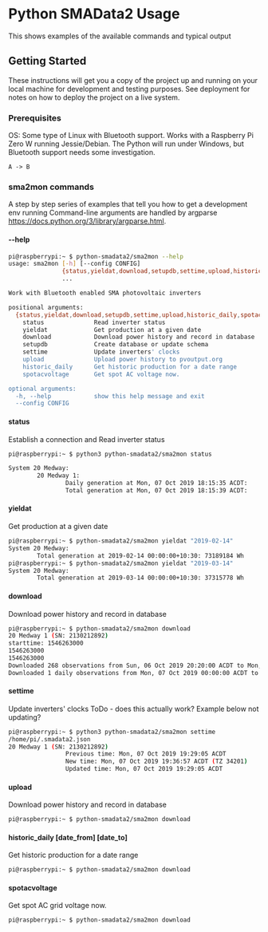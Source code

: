# Python SMAData2 Usage

This shows examples of the available commands and typical output

## Getting Started

These instructions will get you a copy of the project up and running on your local machine for development and testing purposes. See deployment for notes on how to deploy the project on a live system.

### Prerequisites

<!-- What things you need to install the software and how to install them.-->

OS: Some type of Linux with Bluetooth support.  Works with a Raspberry Pi Zero W running Jessie/Debian.  The Python will run under Windows, but Bluetooth support needs some investigation.

```plantuml
A -> B
```


### sma2mon commands

A step by step series of examples that tell you how to get a development env running
Command-line arguments are handled by argparse https://docs.python.org/3/library/argparse.html.

#### --help

```sh
pi@raspberrypi:~ $ python-smadata2/sma2mon --help
usage: sma2mon [-h] [--config CONFIG]
               {status,yieldat,download,setupdb,settime,upload,historic_daily,spotacvoltage}
               ...

Work with Bluetooth enabled SMA photovoltaic inverters

positional arguments:
  {status,yieldat,download,setupdb,settime,upload,historic_daily,spotacvoltage}
    status              Read inverter status
    yieldat             Get production at a given date
    download            Download power history and record in database
    setupdb             Create database or update schema
    settime             Update inverters' clocks
    upload              Upload power history to pvoutput.org
    historic_daily      Get historic production for a date range
    spotacvoltage       Get spot AC voltage now.

optional arguments:
  -h, --help            show this help message and exit
  --config CONFIG
```
#### status
Establish a connection and Read inverter status
```sh
pi@raspberrypi:~ $ python3 python-smadata2/sma2mon status

System 20 Medway:
        20 Medway 1:
                Daily generation at Mon, 07 Oct 2019 18:15:35 ACDT:     17276 Wh
                Total generation at Mon, 07 Oct 2019 18:15:39 ACDT:     40111820 Wh
```
#### yieldat
Get production at a given date
```sh
pi@raspberrypi:~ $ python-smadata2/sma2mon yieldat "2019-02-14"
System 20 Medway:
        Total generation at 2019-02-14 00:00:00+10:30: 73189184 Wh
pi@raspberrypi:~ $ python-smadata2/sma2mon yieldat "2019-03-14"
System 20 Medway:
        Total generation at 2019-03-14 00:00:00+10:30: 37315778 Wh

```
#### download
Download power history and record in database
```sh
pi@raspberrypi:~ $ python-smadata2/sma2mon download
20 Medway 1 (SN: 2130212892)
starttime: 1546263000
1546263000
1546263000
Downloaded 268 observations from Sun, 06 Oct 2019 20:20:00 ACDT to Mon, 07 Oct 2019 18:35:00 ACDT
Downloaded 1 daily observations from Mon, 07 Oct 2019 00:00:00 ACDT to Mon, 07 Oct 2019 00:00:00 ACDT
```

#### settime
Update inverters' clocks
ToDo - does this actually work?  Example below not updating?

```sh
pi@raspberrypi:~ $ python3 python-smadata2/sma2mon settime
/home/pi/.smadata2.json
20 Medway 1 (SN: 2130212892)
                Previous time: Mon, 07 Oct 2019 19:29:05 ACDT
                New time: Mon, 07 Oct 2019 19:36:57 ACDT (TZ 34201)
                Updated time: Mon, 07 Oct 2019 19:29:05 ACDT
```

#### upload
Download power history and record in database
```sh
pi@raspberrypi:~ $ python-smadata2/sma2mon download
```

#### historic_daily [date_from] [date_to]
Get historic production for a date range
```sh
pi@raspberrypi:~ $ python-smadata2/sma2mon download
```

#### spotacvoltage
Get spot AC grid voltage now.
```sh
pi@raspberrypi:~ $ python-smadata2/sma2mon download
```
